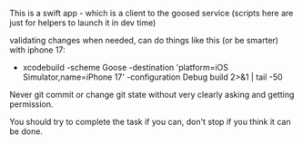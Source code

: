 This is a swift app - which is a client to the goosed service (scripts here are just for helpers to launch it in dev time)

validating changes when needed, can do things like this (or be smarter) with iphone 17:
* xcodebuild -scheme Goose -destination 'platform=iOS Simulator,name=iPhone 17' -configuration Debug build 2>&1 | tail -50

Never git commit or change git state without very clearly asking and getting permission.

You should try to complete the task if you can, don't stop if you think it can be done.
